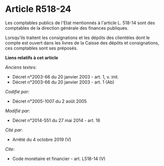 # Article R518-24

Les comptables publics de l'Etat mentionnés à l'article L. 518-14 sont des comptables de la direction générale des finances
publiques. 

Lorsqu'ils traitent les consignations et les dépôts des clientèles dont le compte est ouvert dans les livres de la Caisse des
dépôts et consignations, ces comptables sont ses préposés.

**Liens relatifs à cet article**

_Anciens textes_:

  - Décret n°2003-66 du 20 janvier 2003 - art. 1, v. init.
  - Décret n°2003-66 du 20 janvier 2003 - art. 1 (Ab)

_Codifié par_:

  - Décret n°2005-1007 du 2 août 2005

_Modifié par_:

  - Décret n°2014-551 du 27 mai 2014 - art. 16

_Cité par_:

  - Arrêté du 4 octobre 2019 (V)

_Cite_:

  - Code monétaire et financier - art. L518-14 (V)
